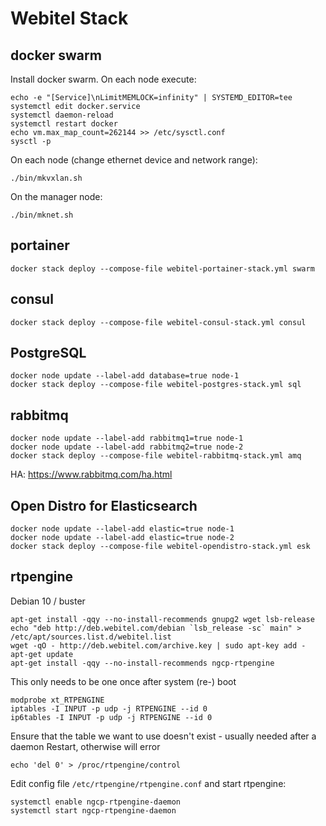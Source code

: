 # Webitel Stack

## docker swarm

Install docker swarm. On each node execute:

    echo -e "[Service]\nLimitMEMLOCK=infinity" | SYSTEMD_EDITOR=tee systemctl edit docker.service
    systemctl daemon-reload
    systemctl restart docker
    echo vm.max_map_count=262144 >> /etc/sysctl.conf
    sysctl -p

On each node (change ethernet device and network range):

    ./bin/mkvxlan.sh

On the manager node:

    ./bin/mknet.sh

## portainer

    docker stack deploy --compose-file webitel-portainer-stack.yml swarm

## consul

    docker stack deploy --compose-file webitel-consul-stack.yml consul

## PostgreSQL

    docker node update --label-add database=true node-1
    docker stack deploy --compose-file webitel-postgres-stack.yml sql

## rabbitmq

    docker node update --label-add rabbitmq1=true node-1
    docker node update --label-add rabbitmq2=true node-2
    docker stack deploy --compose-file webitel-rabbitmq-stack.yml amq

HA: https://www.rabbitmq.com/ha.html

## Open Distro for Elasticsearch

    docker node update --label-add elastic=true node-1
    docker node update --label-add elastic=true node-2
    docker stack deploy --compose-file webitel-opendistro-stack.yml esk

## rtpengine

Debian 10 / buster

    apt-get install -qqy --no-install-recommends gnupg2 wget lsb-release
    echo "deb http://deb.webitel.com/debian `lsb_release -sc` main" > /etc/apt/sources.list.d/webitel.list
    wget -qO - http://deb.webitel.com/archive.key | sudo apt-key add -
    apt-get update
    apt-get install -qqy --no-install-recommends ngcp-rtpengine

This only needs to be one once after system (re-) boot

    modprobe xt_RTPENGINE
    iptables -I INPUT -p udp -j RTPENGINE --id 0
    ip6tables -I INPUT -p udp -j RTPENGINE --id 0

Ensure that the table we want to use doesn't exist - usually needed after a daemon
Restart, otherwise will error

    echo 'del 0' > /proc/rtpengine/control

Edit config file `/etc/rtpengine/rtpengine.conf` and start rtpengine:

    systemctl enable ngcp-rtpengine-daemon
    systemctl start ngcp-rtpengine-daemon

